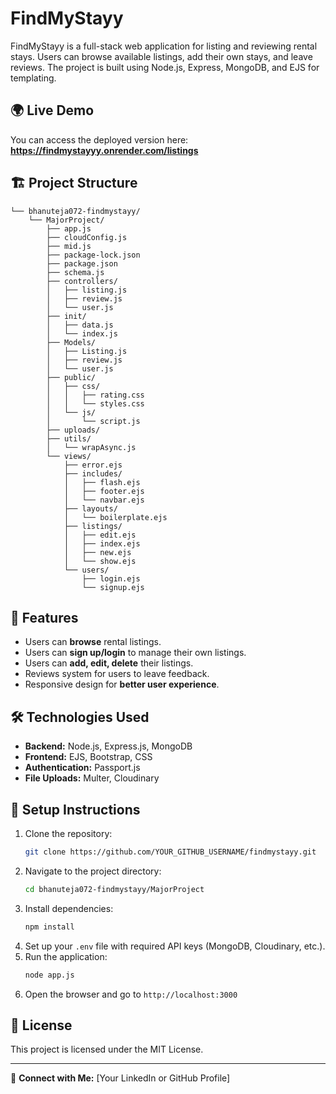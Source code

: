 # FindMyStayy

FindMyStayy is a full-stack web application for listing and reviewing rental stays. Users can browse available listings, add their own stays, and leave reviews. The project is built using Node.js, Express, MongoDB, and EJS for templating.

## 🌍 Live Demo

You can access the deployed version here: **https://findmystayyy.onrender.com/listings**

## 🏗️ Project Structure

```
└── bhanuteja072-findmystayy/
    └── MajorProject/
        ├── app.js
        ├── cloudConfig.js
        ├── mid.js
        ├── package-lock.json
        ├── package.json
        ├── schema.js
        ├── controllers/
        │   ├── listing.js
        │   ├── review.js
        │   └── user.js
        ├── init/
        │   ├── data.js
        │   └── index.js
        ├── Models/
        │   ├── Listing.js
        │   ├── review.js
        │   └── user.js
        ├── public/
        │   ├── css/
        │   │   ├── rating.css
        │   │   └── styles.css
        │   └── js/
        │       └── script.js
        ├── uploads/
        ├── utils/
        │   └── wrapAsync.js
        └── views/
            ├── error.ejs
            ├── includes/
            │   ├── flash.ejs
            │   ├── footer.ejs
            │   └── navbar.ejs
            ├── layouts/
            │   └── boilerplate.ejs
            ├── listings/
            │   ├── edit.ejs
            │   ├── index.ejs
            │   ├── new.ejs
            │   └── show.ejs
            └── users/
                ├── login.ejs
                └── signup.ejs
```

## 🚀 Features
- Users can **browse** rental listings.
- Users can **sign up/login** to manage their own listings.
- Users can **add, edit, delete** their listings.
- Reviews system for users to leave feedback.
- Responsive design for **better user experience**.

## 🛠️ Technologies Used
- **Backend:** Node.js, Express.js, MongoDB
- **Frontend:** EJS, Bootstrap, CSS
- **Authentication:** Passport.js
- **File Uploads:** Multer, Cloudinary

## 🔧 Setup Instructions
1. Clone the repository:
   ```sh
   git clone https://github.com/YOUR_GITHUB_USERNAME/findmystayy.git
   ```
2. Navigate to the project directory:
   ```sh
   cd bhanuteja072-findmystayy/MajorProject
   ```
3. Install dependencies:
   ```sh
   npm install
   ```
4. Set up your `.env` file with required API keys (MongoDB, Cloudinary, etc.).
5. Run the application:
   ```sh
   node app.js
   ```
6. Open the browser and go to `http://localhost:3000`

## 📜 License
This project is licensed under the MIT License.

---

🔗 **Connect with Me:** [Your LinkedIn or GitHub Profile]

